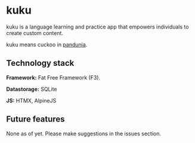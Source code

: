 # kuku 

kuku is a language learning and practice app that empowers individuals to create custom content.

kuku means cuckoo in [pandunia](https://pandunia.info). 

## Technology stack 

**Framework:** Fat Free Framework (F3). 

**Datastorage:** SQLite

**JS:** HTMX, AlpineJS

## Future features

None as of yet. Please make suggestions in the issues section. 